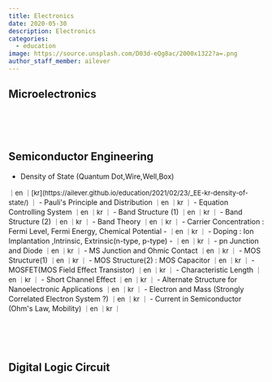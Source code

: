 ```yaml
---
title: Electronics
date: 2020-05-30
description: Electronics
categories:
  - education
image: https://source.unsplash.com/D03d-eQg8ac/2000x1322?a=.png
author_staff_member: ailever
---
```


## Microelectronics

<br><br><br>
## Semiconductor Engineering
- Density of State (Quantum Dot,Wire,Well,Box)
<span style="font-size:small;">
  ｜en
  ｜[kr](https://ailever.github.io/education/2021/02/23/_EE-kr-density-of-state/)
  ｜
</span>
- Pauli's Principle and Distribution
<span style="font-size:small;">
  ｜en
  ｜kr
  ｜
</span>
- Equation Controlling System
<span style="font-size:small;">
  ｜en
  ｜kr
  ｜
</span>
- Band Structure (1)
<span style="font-size:small;">
  ｜en
  ｜kr
  ｜
</span>
- Band Structure (2)
<span style="font-size:small;">
  ｜en
  ｜kr
  ｜
</span>
- Band Theory
<span style="font-size:small;">
  ｜en
  ｜kr
  ｜
</span>
- Carrier Concentration : Fermi Level, Fermi Energy, Chemical Potential
  - <span style="font-size:small;">
  ｜en
  ｜kr
  ｜
</span>
- Doping : Ion Implantation ,Intrinsic, Extrinsic(n-type, p-type)
  - <span style="font-size:small;">
  ｜en
  ｜kr
  ｜
</span>
- pn Junction and Diode
<span style="font-size:small;">
  ｜en
  ｜kr
  ｜
</span>
- MS Junction and Ohmic Contact
<span style="font-size:small;">
  ｜en
  ｜kr
  ｜
</span>
- MOS Structure(1)
<span style="font-size:small;">
  ｜en
  ｜kr
  ｜
</span>
- MOS Structure(2) : MOS Capacitor
<span style="font-size:small;">
  ｜en
  ｜kr
  ｜
</span>
- MOSFET(MOS Field Effect Transistor)
<span style="font-size:small;">
  ｜en
  ｜kr
  ｜
</span>
- Characteristic Length
<span style="font-size:small;">
  ｜en
  ｜kr
  ｜
</span>
- Short Channel Effect
<span style="font-size:small;">
  ｜en
  ｜kr
  ｜
</span>
- Alternate Structure for Nanoelectronic Applications
<span style="font-size:small;">
  ｜en
  ｜kr
  ｜
</span>
- Electron and Mass (Strongly Correlated Electron System ?)
<span style="font-size:small;">
  ｜en
  ｜kr
  ｜
</span>
- Current in Semiconductor (Ohm's Law, Mobility)
<span style="font-size:small;">
  ｜en
  ｜kr
  ｜
</span>


<br><br><br>
## Digital Logic Circuit

<br><br><br>
